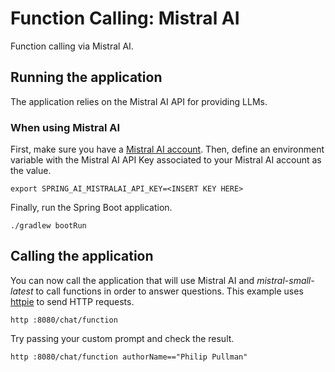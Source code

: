# Function Calling: Mistral AI

Function calling via Mistral AI.

## Running the application

The application relies on the Mistral AI API for providing LLMs.

### When using Mistral AI

First, make sure you have a [Mistral AI account](https://console.mistral.ai).
Then, define an environment variable with the Mistral AI API Key associated to your Mistral AI account as the value.

```shell
export SPRING_AI_MISTRALAI_API_KEY=<INSERT KEY HERE>
```

Finally, run the Spring Boot application.

```shell
./gradlew bootRun
```

## Calling the application

You can now call the application that will use Mistral AI and _mistral-small-latest_ to call functions in order to answer questions.
This example uses [httpie](https://httpie.io) to send HTTP requests.

```shell
http :8080/chat/function
```

Try passing your custom prompt and check the result.

```shell
http :8080/chat/function authorName=="Philip Pullman"
```
